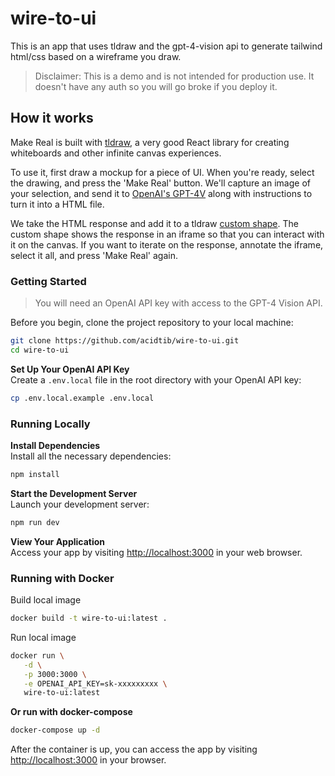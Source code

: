 # wire-to-ui

This is an app that uses tldraw and the gpt-4-vision api to generate tailwind html/css based on a wireframe you draw.

> Disclaimer: This is a demo and is not intended for production use. It doesn't have any auth so you will go broke if you deploy it.

## How it works

Make Real is built with [tldraw](https://tldraw.dev), a very good React library for
creating whiteboards and other infinite canvas experiences.

To use it, first draw a mockup for a piece of UI. When
you're ready, select the drawing, and press the 'Make Real' button.
We'll capture an image of your selection, and send it to
[OpenAI's GPT-4V](https://platform.openai.com/docs/guides/vision) along with
instructions to turn it into a HTML file.

We take the HTML response and add it to a tldraw
[custom shape](https://tldraw.dev/docs/shapes#Custom-shapes). The custom shape
shows the response in an iframe so that you can interact with it on the canvas. If you
want to iterate on the response, annotate the iframe, select it all, and press 'Make Real' again.

### Getting Started

> You will need an OpenAI API key with access to the GPT-4 Vision API.

Before you begin, clone the project repository to your local machine:
```bash
git clone https://github.com/acidtib/wire-to-ui.git
cd wire-to-ui
```

**Set Up Your OpenAI API Key**  
Create a `.env.local` file in the root directory with your OpenAI API key:
```bash
cp .env.local.example .env.local
```

### Running Locally

**Install Dependencies**  
Install all the necessary dependencies:
```bash
npm install
```

**Start the Development Server**  
Launch your development server:
```bash
npm run dev
```

**View Your Application**  
Access your app by visiting [http://localhost:3000](http://localhost:3000) in your web browser.


### Running with Docker

Build local image
``` bash
docker build -t wire-to-ui:latest .
```

Run local image
``` bash
docker run \
   -d \
   -p 3000:3000 \
   -e OPENAI_API_KEY=sk-xxxxxxxxx \
   wire-to-ui:latest
```

**Or run with docker-compose**
``` bash
docker-compose up -d
```

After the container is up, you can access the app by visiting [http://localhost:3000](http://localhost:3000) in your browser.

